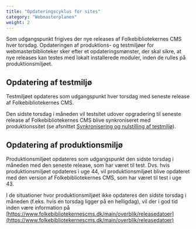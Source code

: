 ```yaml
---
title: "Opdateringscyklus for sites"
category: "Webmasterplanen"
weight: 2
---
```


Som udgangspunkt frigives der nye releases af Folkebibliotekernes CMS hver torsdag.
Opdateringen af produktions- og testmiljøer for webmasterbiblioteker sker efter et
opdateringsmønster, der skal sikre, at nye releases kan testes med lokalt installerede moduler, inden de rulles på
produktionsmiljøet.

## Opdatering af testmiljø
Testmiljøet opdateres som udgangspunkt hver torsdag med seneste release af
Folkebibliotekernes CMS.

Den sidste torsdag i måneden vil testsitet udover opgradering til seneste release af
Folkebibliotekernes CMS blive synkroniseret med produktionssitet (se afsnittet
[Synkronisering og nulstilling af testmiljø](http://0.0.0.0:4000/webmasterplanen/produktions-og-testmiljoe/#synkronisering-og-nulstilling-af-testmilj%C3%B8)).

## Opdatering af produktionsmiljø
Produktionsmiljøet opdateres som udgangspunkt den sidste torsdag i måneden med den
seneste release, som har været til test. Dvs. hvis produktionsmiljøet opdateres i uge 44, vil
produktionsmiljøet blive opdateret med den version af Folkebibliotekernes CMS, som har
været til test i uge 43.

I de situationer hvor produktionsmiljøet ikke opdateres den sidste torsdag i måneden (f.eks.
hvis en torsdag ligger på en helligdag), vil der i god tid inden være information på
[https://www.folkebibliotekernescms.dk/main/overblik/releasedatoer](https://www.folkebibliotekernescms.dk/main/overblik/releasedatoer)
